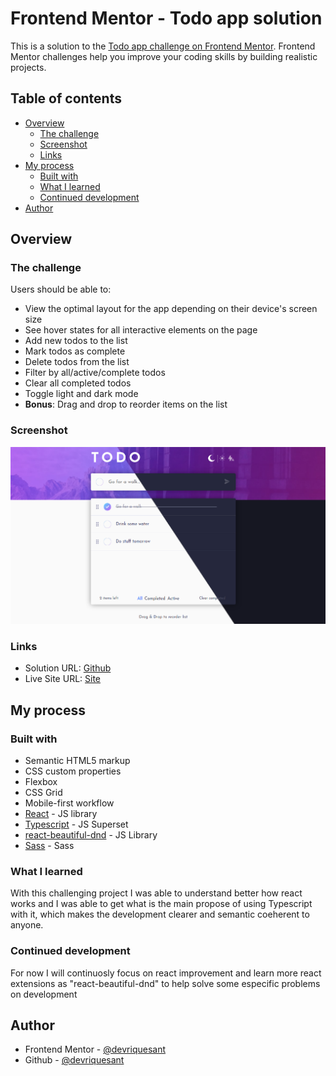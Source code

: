 # Frontend Mentor - Todo app solution

This is a solution to the [Todo app challenge on Frontend Mentor](https://www.frontendmentor.io/challenges/todo-app-Su1_KokOW). Frontend Mentor challenges help you improve your coding skills by building realistic projects. 

## Table of contents

- [Overview](#overview)
  - [The challenge](#the-challenge)
  - [Screenshot](#screenshot)
  - [Links](#links)
- [My process](#my-process)
  - [Built with](#built-with)
  - [What I learned](#what-i-learned)
  - [Continued development](#continued-development)
- [Author](#author)

## Overview

### The challenge

Users should be able to:

- View the optimal layout for the app depending on their device's screen size
- See hover states for all interactive elements on the page
- Add new todos to the list
- Mark todos as complete
- Delete todos from the list
- Filter by all/active/complete todos
- Clear all completed todos
- Toggle light and dark mode
- **Bonus**: Drag and drop to reorder items on the list

### Screenshot

![](./screenshot.png)

### Links

- Solution URL: [Github](https://github.com/devriquesant/FrontendMentor-Projects/tree/main/Projects/Todo-app)
- Live Site URL: [Site](https://devriquesant.github.io/FrontendMentor-Projects/Projects/Todo-app/)

## My process

### Built with

- Semantic HTML5 markup
- CSS custom properties
- Flexbox
- CSS Grid
- Mobile-first workflow
- [React](https://reactjs.org/) - JS library
- [Typescript](https://www.typescriptlang.org/) - JS Superset
- [react-beautiful-dnd](https://github.com/atlassian/react-beautiful-dnd) - JS Library
- [Sass](https://sass-lang.com/) - Sass

### What I learned

With this challenging project I was able to understand better how react works and I was able to get what is the main propose of using Typescript with it, which makes the development clearer and semantic coeherent to anyone.

### Continued development

For now I will continuosly focus on react improvement and learn more react extensions as "react-beautiful-dnd" to help solve some especific problems on development

## Author

- Frontend Mentor - [@devriquesant](https://www.frontendmentor.io/profile/devriquesant)
- Github - [@devriquesant](https://github.com/devriquesant)